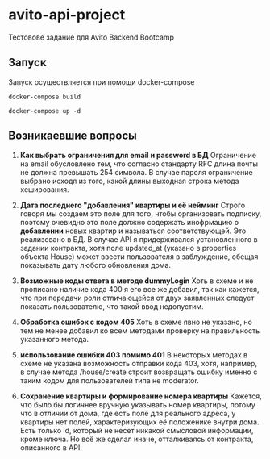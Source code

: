 # avito-api-project

Тестовове задание для Avito Backend Bootcamp

## Запуск

Запуск осуществляется при помощи docker-compose

`docker-compose build`

`docker-compose up -d`

## Возникаевшие вопросы

1. **Как выбрать ограничения для email и password в БД**
Ограничение на email обусловлено тем, что согласно стандарту RFC длина почты не должна превышать 254 символа.
В случае пароля ограничение выбрано исходя из того, какой длины выходная строка метода хеширования.

2. **Дата последнего "добавления" квартиры и её нейминг**
Строго говоря мы создаем это поле для того, чтобы организовать подписку, поэтому очевидно это поле должно содержать инофрмацию о **добавлении** новых квартир и называться соответствующей. Это реализовано в БД. В случае API я придерживался установленного в задании контракта, хотя поле updated_at (указано в properties объекта House) может ввести пользователя в заблуждение, обещая показывать дату любого обновления дома.

3. **Возможные коды ответа в методе dummyLogin**
Хоть в схеме и не прописано наличие кода 400 я его все же добавил, так как кажется, что при передачи роли отличающейся от двух заявленных следует показать пользователю, что такой ввод недопустим.

4. **Обработка ошибок с кодом 405**
Хоть в схеме явно не указано, но тем не менее добавил ко всем методами проверку на правильность указанного метода.

5. **использование ошибки 403 помимо 401**
В некоторых методах в схеме не указана возможность отправки кода 403, хотя, например, в случае метода /house/create строит возвращать ошибку именно с таким кодом для пользователей типа не moderator.

6. **Сохранение квартиры и формирование номера квартиры**
Кажется, что было бы логичнее вручную указывать номер квартиры, потому что в отличии от дома, где есть поле для реального адреса, у квартиры нет полей, характеризующих её положенике внутри дома. Есть только id, который не несет никакой смысловой информации, кроме ключа. Но всё же сделал иначе, отталкиваясь от контракта, описанного в API.